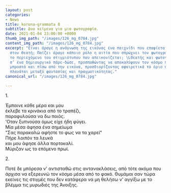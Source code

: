 ```yaml
---
layout: post
categories:
- News
title: korona-grammata 8
subtitle: Δυο κείμενα για μια φωτογραφία.
date: 2021-01-04 23:00:00 +0000
thumb_img_path: "/images/126_mg_0784.jpg"
content_img_path: "/images/126_mg_0784.jpg"
excerpt: "Είναι άραγε η ανάγνωση της εικόνας ένα παιχνίδι που επαφίεται αποκλειστικά
  στον θεατή; Παίζει άραγε κάποιο ρόλο η αιτία που σπρώχνει τον φωτογράφο να επιλέξει
  το περιεχόμενο του στιγμιότυπου που απεικονίζεται; \LΘεατής και φωτογράφος συνευρίσκονται
  σ’ ένα δημιουργικό πάρε-δώσε, προσπαθώντας να αποκαλύψουν τον κόσμο που υπάρχει
  μπροστά και πίσω από την εικόνα, προσδιορίζοντας αφαιρετικά το όριο που μπορεί να
  πλανάται μεταξύ φαντασίας και πραγματικότητας."
canonical_url: "/images/126_mg_0784.jpg"

---
```


1\.

Έμπαινε κάθε μέρα και μου  
έκλεβε τα κρινάκια από το τραπέζι,  
παραφυλούσα να δω ποιός.  
'Οταν ξυπνούσα όμως είχε ήδη φύγει.  
Μία μέσα άφησα ένα σημείωμα  
"Σας παρακαλώ αφήστε το φως να τα χαρεί"  
Πήρε λοιπόν τα λευκά  
και μου άφησε άλλα πορτοκαλί.  
Μύριζαν ως το επόμενο πρωί.

2\.

Ποτέ δε μπόρεσα ν' αντισταθώ στις αντανακλάσεις, από τότε ακόμα που άρχισα να εξερευνώ τον κόσμο μέσα από το φακό. Θυμάμαι σαν τώρα εκείνες τις στιγμές που δεν  κατάφερα να μη θελήσω ν' αγγίξω με το βλέμμα τις μυρωδιές της Άνοιξης.  